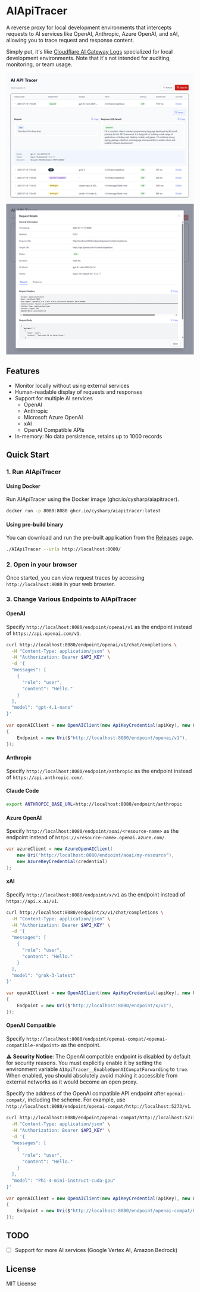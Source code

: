 # AIApiTracer

A reverse proxy for local development environments that intercepts requests to AI services like OpenAI, Anthropic, Azure OpenAI, and xAI, allowing you to trace request and response content.

Simply put, it's like [Cloudflare AI Gateway Logs](https://developers.cloudflare.com/ai-gateway/observability/logging/) specialized for local development environments. Note that it's not intended for auditing, monitoring, or team usage.

![](docs/img/screen-01.png)
![](docs/img/screen-02.png)

## Features

- Monitor locally without using external services
- Human-readable display of requests and responses
- Support for multiple AI services
    - OpenAI
    - Anthropic
    - Microsoft Azure OpenAI
    - xAI
    - OpenAI Compatible APIs
- In-memory: No data persistence, retains up to 1000 records

## Quick Start

### 1. Run AIApiTracer

#### Using Docker
Run AIApiTracer using the Docker image (ghcr.io/cysharp/aiapitracer).

```bash
docker run -p 8080:8080 ghcr.io/cysharp/aiapitracer:latest
```

#### Using pre-build binary

You can download and run the pre-built application from the [Releases](https://github.com/Cysharp/AIApiTracer/releases) page.

```bash
./AIApiTracer --urls http://localhost:8080/
```

### 2. Open in your browser
Once started, you can view request traces by accessing `http://localhost:8080` in your web browser.

### 3. Change Various Endpoints to AIApiTracer

#### OpenAI

Specify `http://localhost:8080/endpoint/openai/v1` as the endpoint instead of `https://api.openai.com/v1`.

```bash
curl http://localhost:8080/endpoint/openai/v1/chat/completions \
  -H "Content-Type: application/json" \
  -H "Authorization: Bearer $API_KEY" \
  -d '{
  "messages": [
    {
      "role": "user",
      "content": "Hello."
    }
  ],
  "model": "gpt-4.1-nano"
}'
```
```csharp
var openAIClient = new OpenAIClient(new ApiKeyCredential(apiKey), new OpenAIClientOptions
{
    Endpoint = new Uri($"http://localhost:8080/endpoint/openai/v1"),
});
```

#### Anthropic
Specify `http://localhost:8080/endpoint/anthropic` as the endpoint instead of `https://api.anthropic.com/`.

#### Claude Code
```bash
export ANTHROPIC_BASE_URL=http://localhost:8080/endpoint/anthropic
```

#### Azure OpenAI
Specify `http://localhost:8080/endpoint/aoai/<resource-name>` as the endpoint instead of `https://<resource-name>.openai.azure.com/`.

```csharp
var azureClient = new AzureOpenAIClient(
    new Uri("http://localhost:8080/endpoint/aoai/my-resource"),
    new AzureKeyCredential(credential)
);
```

#### xAI
Specify `http://localhost:8080/endpoint/x/v1` as the endpoint instead of `https://api.x.ai/v1`.

```bash
curl http://localhost:8080/endpoint/x/v1/chat/completions \
  -H "Content-Type: application/json" \
  -H "Authorization: Bearer $API_KEY" \
  -d '{
  "messages": [
    {
      "role": "user",
      "content": "Hello."
    }
  ],
  "model": "grok-3-latest"
}'
```
```csharp
var openAIClient = new OpenAIClient(new ApiKeyCredential(apiKey), new OpenAIClientOptions
{
    Endpoint = new Uri($"http://localhost:8080/endpoint/x/v1"),
});
```

#### OpenAI Compatible
Specify `http://localhost:8080/endpoint/openai-compat/<openai-compatible-endpoint>` as the endpoint.

⚠️ **Security Notice**: The OpenAI compatible endpoint is disabled by default for security reasons. You must explicitly enable it by setting the environment variable `AIApiTracer__EnableOpenAICompatForwarding` to `true`. When enabled, you should absolutely avoid making it accessible from external networks as it would become an open proxy.

Specify the address of the OpenAI compatible API endpoint after `openai-compat/`, including the scheme. For example, use `http://localhost:8080/endpoint/openai-compat/http://localhost:5273/v1`.

```bash
curl http://localhost:8080/endpoint/openai-compat/http://localhost:5273/v1/chat/completions \
  -H "Content-Type: application/json" \
  -H "Authorization: Bearer $API_KEY" \
  -d '{
  "messages": [
    {
      "role": "user",
      "content": "Hello."
    }
  ],
  "model": "Phi-4-mini-instruct-cuda-gpu"
}'
```
```csharp
var openAIClient = new OpenAIClient(new ApiKeyCredential(apiKey), new OpenAIClientOptions
{
    Endpoint = new Uri($"http://localhost:8080/endpoint/openai-compat/http://localhost:5273/v1"), // `http://localhost:5273/v1` is Foundry Local
});
```

## TODO
- [ ] Support for more AI services (Google Vertex AI, Amazon Bedrock)

## License

MIT License
